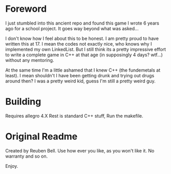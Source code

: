 # Foreword
I just stumbled into this ancient repo and found this game I wrote 6 years ago for a school project.
It goes way beyond what was asked...

I don't know how I feel about this to be honest. I am pretty proud to have written this at 17. I mean the codes not exactly nice, who knows why I implemented my own LinkedList. But I still think its a pretty impressive effort to write a complete game in C++ at that age (in supposingly 4 days? wtf...) without any mentoring.

At the same time I'm a little ashamed that I knew C++ (the fundemetals at least). I mean shouldn't I have been getting drunk and trying out drugs around then? I was a pretty weird kid, guess I'm still a pretty weird guy.


# Building

Requires allegro 4.X
Rest is standard C++ stuff, Run the makefile.


# Original Readme

Created by Reuben Bell.
Use how ever you like, as you won't like it.
No warranty and so on.

Enjoy.

